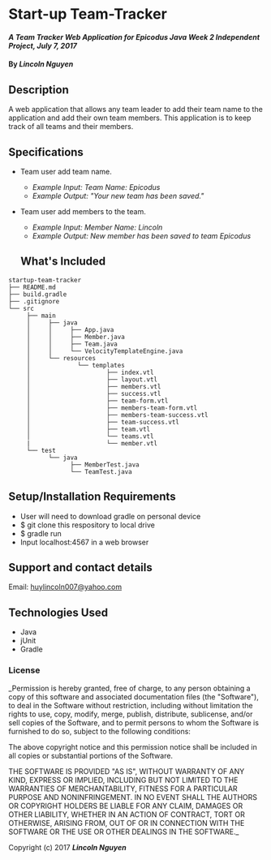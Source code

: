 # Start-up Team-Tracker

#### _A Team Tracker Web Application for Epicodus Java Week 2 Independent Project, July 7, 2017_

#### By _**Lincoln Nguyen**_

## Description

A web application that allows any team leader to add their team name to the application and add their own team members. This application is to keep track of all teams and their members.

## Specifications

* Team user add team name.
  * _Example Input: Team Name: Epicodus_
  * _Example Output: "Your new team has been saved."_
* Team user add members to the team.
  * _Example Input: Member Name: Lincoln_
  * _Example Output: New member has been saved to team Epicodus_

  ## What's Included

```
startup-team-tracker
├── README.md
├── build.gradle
├── .gitignore
└── src
     ├── main
     │     ├── java
     │     │     ├── App.java
     │     │     ├── Member.java
     │     │     ├── Team.java
     │     │     └── VelocityTemplateEngine.java
     │     └── resources
     │             └── templates
     │                     ├── index.vtl
     │                     ├── layout.vtl
     │                     ├── members.vtl
     │                     ├── success.vtl
     │                     ├── team-form.vtl
     │                     ├── members-team-form.vtl
     │                     ├── members-team-success.vtl
     │                     ├── team-success.vtl
     │                     ├── team.vtl
     │                     └── teams.vtl
     |                     └── member.vtl
     └── test
           └── java
                 ├── MemberTest.java
                 └── TeamTest.java
```

## Setup/Installation Requirements

* User will need to download gradle on personal device
* $ git clone this respository to local drive
* $ gradle run
* Input localhost:4567 in a web browser

## Support and contact details

Email: huylincoln007@yahoo.com

## Technologies Used

* Java
* jUnit
* Gradle

### License

_Permission is hereby granted, free of charge, to any person obtaining a copy of this software and associated documentation files (the "Software"), to deal in the Software without restriction, including without limitation the rights to use, copy, modify, merge, publish, distribute, sublicense, and/or sell copies of the Software, and to permit persons to whom the Software is furnished to do so, subject to the following conditions:

The above copyright notice and this permission notice shall be included in all copies or substantial portions of the Software.

THE SOFTWARE IS PROVIDED "AS IS", WITHOUT WARRANTY OF ANY KIND, EXPRESS OR IMPLIED, INCLUDING BUT NOT LIMITED TO THE WARRANTIES OF MERCHANTABILITY, FITNESS FOR A PARTICULAR PURPOSE AND NONINFRINGEMENT. IN NO EVENT SHALL THE AUTHORS OR COPYRIGHT HOLDERS BE LIABLE FOR ANY CLAIM, DAMAGES OR OTHER LIABILITY, WHETHER IN AN ACTION OF CONTRACT, TORT OR OTHERWISE, ARISING FROM, OUT OF OR IN CONNECTION WITH THE SOFTWARE OR THE USE OR OTHER DEALINGS IN THE SOFTWARE._

Copyright (c) 2017 **_Lincoln Nguyen_**
